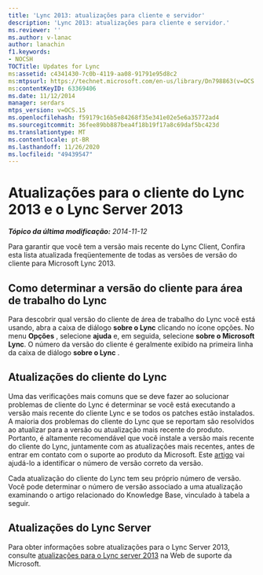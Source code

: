 ```yaml
---
title: 'Lync 2013: atualizações para cliente e servidor'
description: 'Lync 2013: atualizações para cliente e servidor.'
ms.reviewer: ''
ms.author: v-lanac
author: lanachin
f1.keywords:
- NOCSH
TOCTitle: Updates for Lync
ms:assetid: c4341430-7c0b-4119-aa08-91791e95d8c2
ms:mtpsurl: https://technet.microsoft.com/en-us/library/Dn798863(v=OCS.15)
ms:contentKeyID: 63369406
ms.date: 11/12/2014
manager: serdars
mtps_version: v=OCS.15
ms.openlocfilehash: f59179c16b5e84268f35e341e02e5e6a35772ad4
ms.sourcegitcommit: 36fee89bb887bea4f18b19f17a8c69daf5bc423d
ms.translationtype: MT
ms.contentlocale: pt-BR
ms.lasthandoff: 11/26/2020
ms.locfileid: "49439547"
---
```

# <a name="updates-for-lync-2013-client-and-lync-server-2013"></a>Atualizações para o cliente do Lync 2013 e o Lync Server 2013

<div data-xmlns="http://www.w3.org/1999/xhtml">

<div class="topic" data-xmlns="http://www.w3.org/1999/xhtml" data-msxsl="urn:schemas-microsoft-com:xslt" data-cs="https://msdn.microsoft.com/">

<div data-asp="https://msdn2.microsoft.com/asp">



</div>

<div id="mainSection">

<div id="mainBody">

<span> </span>

_**Tópico da última modificação:** 2014-11-12_

Para garantir que você tem a versão mais recente do Lync Client, Confira esta lista atualizada freqüentemente de todas as versões de versão do cliente para Microsoft Lync 2013.

<div>

## <a name="determining-your-lync-desktop-client-version"></a>Como determinar a versão do cliente para área de trabalho do Lync

Para descobrir qual versão do cliente de área de trabalho do Lync você está usando, abra a caixa de diálogo **sobre o Lync** clicando no ícone opções. No menu **Opções** , selecione **ajuda** e, em seguida, selecione **sobre o Microsoft Lync**. O número da versão do cliente é geralmente exibido na primeira linha da caixa de diálogo **sobre o Lync** .

</div>

<div>

## <a name="lync-client-updates"></a>Atualizações do cliente do Lync

Uma das verificações mais comuns que se deve fazer ao solucionar problemas de cliente do Lync é determinar se você está executando a versão mais recente do cliente Lync e se todos os patches estão instalados. A maioria dos problemas do cliente do Lync que se reportam são resolvidos ao atualizar para a versão ou atualização mais recente do produto. Portanto, é altamente recomendável que você instale a versão mais recente do cliente do Lync, juntamente com as atualizações mais recentes, antes de entrar em contato com o suporte ao produto da Microsoft. Este [artigo](https://docs.microsoft.com/SkypeForBusiness/sfb-client-updates#lync-2013-client-updates) vai ajudá-lo a identificar o número de versão correto da versão.

Cada atualização do cliente do Lync tem seu próprio número de versão. Você pode determinar o número de versão associado a uma atualização examinando o artigo relacionado do Knowledge Base, vinculado à tabela a seguir.

</div>

<div>

## <a name="lync-server-updates"></a>Atualizações do Lync Server

Para obter informações sobre atualizações para o Lync Server 2013, consulte [atualizações para o Lync server 2013](https://support.microsoft.com/help/2809243/updates-for-lync-server-2013) na Web de suporte da Microsoft.

</div>

</div>

<span> </span>

</div>

</div>

</div>

